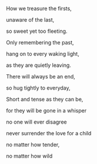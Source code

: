 How we treasure the firsts,

unaware of the last,

so sweet yet too fleeting.

Only remembering the past,

hang on to every waking light,

as they are quietly leaving.

There will always be an end,

so hug tightly to everyday,

Short and tense as they can be,

for they will be gone in a whisper

no one will ever disagree

never surrender the love for a child

no matter how tender, 

no matter how wild
